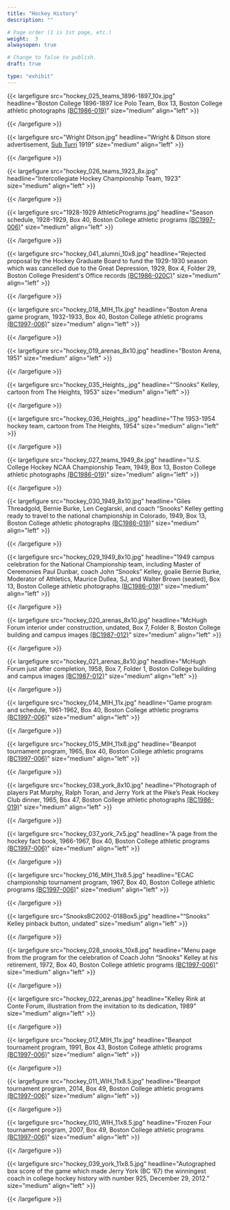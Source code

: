 ```yaml
---
title: "Hockey History"
description: ""

# Page order (1 is 1st page, etc.)
weight:  3
alwaysopen: true

# Change to false to publish.
draft: true

type: "exhibit"
---
```


{{< largefigure src="hockey_025_teams_1896-1897_10x.jpg"
                headline="Boston College 1896-1897 Ice Polo Team, Box 13, Boston College athletic photographs [(BC1986-019)](https://bc-primo.hosted.exlibrisgroup.com/permalink/f/l6ucgu/ALMA-BC21424921630001021)"
                size="medium"
                align="left" >}}

{{< /largefigure >}}

{{< largefigure src="Wright Ditson.jpg"
                headline="Wright & Ditson store advertisement, [Sub Turri](https://bc-primo.hosted.exlibrisgroup.com/permalink/f/l6ucgu/ALMA-BC21387089960001021) 1919"
                size="medium"
                align="left" >}}

{{< /largefigure >}}

{{< largefigure src="hockey_026_teams_1923_8x.jpg"
                headline="Intercollegiate Hockey Championship Team, 1923"
                size="medium"
                align="left" >}}

{{< /largefigure >}}

{{< largefigure src="1928-1929 AthleticPrograms.jpg"
                headline="Season schedule, 1928-1929, Box 40, Boston College athletic programs [(BC1997-006)](https://bc-primo.hosted.exlibrisgroup.com/permalink/f/l6ucgu/ALMA-BC21470522600001021)"
                size="medium"
                align="left" >}}

{{< /largefigure >}}


{{< largefigure src="hockey_041_alumni_10x8.jpg"
                headline="Rejected proposal by the Hockey Graduate Board to fund the 1929-1930 season which was cancelled due to the Great Depression, 1929, Box 4, Folder 29, Boston College President's Office records [(BC1986-020C)](https://bc-primo.hosted.exlibrisgroup.com/permalink/f/l6ucgu/ALMA-BC21331160510001021)"
                size="medium"
                align="left" >}}

{{< /largefigure >}}

{{< largefigure src="hockey_018_MIH_11x.jpg"
                headline="Boston Arena game program, 1932-1933, Box 40, Boston College athletic programs [(BC1997-006)](https://bc-primo.hosted.exlibrisgroup.com/permalink/f/l6ucgu/ALMA-BC21470522600001021)"
                size="medium"
                align="left" >}}

{{< /largefigure >}}

{{< largefigure src="hockey_019_arenas_8x10.jpg"
                headline="Boston Arena, 1951"
                size="medium"
                align="left" >}}

{{< /largefigure >}}

{{< largefigure src="hockey_035_Heights_.jpg"
                headline="“Snooks” Kelley, cartoon from The Heights, 1953"
                size="medium"
                align="left" >}}

{{< /largefigure >}}

{{< largefigure src="hockey_036_Heights_.jpg"
                headline="The 1953-1954 hockey team, cartoon from The Heights, 1954"
				size="medium"
                align="left" >}}

{{< /largefigure >}}

{{< largefigure src="hockey_027_teams_1949_8x.jpg"
                headline="U.S. College Hockey NCAA Championship Team, 1949, Box 13, Boston College athletic photographs [(BC1986-019)](https://bc-primo.hosted.exlibrisgroup.com/permalink/f/l6ucgu/ALMA-BC21424921630001021)"
                size="medium"
                align="left" >}}

{{< /largefigure >}}

{{< largefigure src="hockey_030_1949_8x10.jpg"
                headline="Giles Threadgold, Bernie Burke, Len Ceglarski, and coach “Snooks” Kelley getting ready to travel to the national championship in Colorado, 1949, Box 13, Boston College athletic photographs [(BC1986-019)](https://bc-primo.hosted.exlibrisgroup.com/permalink/f/l6ucgu/ALMA-BC21424921630001021)"
                size="medium"
                align="left" >}}

{{< /largefigure >}}

{{< largefigure src="hockey_029_1949_8x10.jpg"
                headline="1949 campus celebration for the National Championship team, including Master of Ceremonies Paul Dunbar, coach John “Snooks” Kelley, goalie Bernie Burke, Moderator of Athletics, Maurice Dullea, SJ, and Walter Brown (seated), Box 13, Boston College athletic photographs [(BC1986-019)](https://bc-primo.hosted.exlibrisgroup.com/permalink/f/l6ucgu/ALMA-BC21424921630001021)"
                size="medium"
                align="left" >}}

{{< /largefigure >}}

{{< largefigure src="hockey_020_arenas_8x10.jpg"
                headline="McHugh Forum interior under construction, undated, Box 7, Folder 8, Boston College building and campus images [(BC1987-012)](https://bc-primo.hosted.exlibrisgroup.com/permalink/f/l6ucgu/ALMA-BC21428864290001021)"
                size="medium"
                align="left" >}}

{{< /largefigure >}}

{{< largefigure src="hockey_021_arenas_8x10.jpg"
                headline="McHugh Forum just after completion, 1958, Box 7, Folder 1, Boston College building and campus images [(BC1987-012)](https://bc-primo.hosted.exlibrisgroup.com/permalink/f/l6ucgu/ALMA-BC21428864290001021)"
                size="medium"
                align="left" >}}

{{< /largefigure >}}

{{< largefigure src="hockey_014_MIH_11x.jpg"
                headline="Game program and schedule, 1961-1962, Box 40, Boston College athletic programs [(BC1997-006)](https://bc-primo.hosted.exlibrisgroup.com/permalink/f/l6ucgu/ALMA-BC21470522600001021)"
                size="medium"
                align="left" >}}

{{< /largefigure >}}

{{< largefigure src="hockey_015_MIH_11x8.jpg"
                headline="Beanpot tournament program, 1965, Box 40, Boston College athletic programs [(BC1997-006)](https://bc-primo.hosted.exlibrisgroup.com/permalink/f/l6ucgu/ALMA-BC21470522600001021)"
                size="medium"
                align="left" >}}

{{< /largefigure >}}

{{< largefigure src="hockey_038_york_8x10.jpg"
                headline="Photograph of players Pat Murphy, Ralph Toran, and Jerry York at the Pike’s Peak Hockey Club dinner, 1965, Box 47, Boston College athletic photographs [(BC1986-019)](https://bc-primo.hosted.exlibrisgroup.com/permalink/f/l6ucgu/ALMA-BC21424921630001021)"
                size="medium"
                align="left" >}}

{{< /largefigure >}}

{{< largefigure src="hockey_037_york_7x5.jpg"
                headline="A page from the hockey fact book, 1966-1967, Box 40, Boston College athletic programs [(BC1997-006)](https://bc-primo.hosted.exlibrisgroup.com/permalink/f/l6ucgu/ALMA-BC21470522600001021)"
                size="medium"
                align="left" >}}

{{< /largefigure >}}

{{< largefigure src="hockey_016_MIH_11x8.5.jpg"
                headline="ECAC championship tournament program, 1967, Box 40, Boston College athletic programs [(BC1997-006)](https://bc-primo.hosted.exlibrisgroup.com/permalink/f/l6ucgu/ALMA-BC21470522600001021)"
                size="medium"
                align="left" >}}

{{< /largefigure >}}

{{< largefigure src="SnooksBC2002-018Box5.jpg"
                headline="“Snooks” Kelley pinback button, undated"
                size="medium"
                align="left" >}}

{{< /largefigure >}}

{{< largefigure src="hockey_028_snooks_10x8.jpg"
                headline="Menu page from the program for the celebration of Coach John “Snooks” Kelley at his retirement, 1972, Box 40, Boston College athletic programs [(BC1997-006)](https://bc-primo.hosted.exlibrisgroup.com/permalink/f/l6ucgu/ALMA-BC21470522600001021)"
                size="medium"
                align="left" >}}

{{< /largefigure >}}

{{< largefigure src="hockey_022_arenas.jpg"
                headline="Kelley Rink at Conte Forum, illustration from the invitation to its dedication, 1989"
                size="medium"
                align="left" >}}

{{< /largefigure >}}

{{< largefigure src="hockey_017_MIH_11x.jpg"
                headline="Beanpot tournament program, 1991, Box 43, Boston College athletic programs [(BC1997-006)](https://bc-primo.hosted.exlibrisgroup.com/permalink/f/l6ucgu/ALMA-BC21470522600001021)"
                size="medium"
                align="left" >}}

{{< /largefigure >}}

{{< largefigure src="hockey_011_WIH_11x8.5.jpg"
                headline="Beanpot tournament program, 2014, Box 49, Boston College athletic programs [(BC1997-006)](https://bc-primo.hosted.exlibrisgroup.com/permalink/f/l6ucgu/ALMA-BC21470522600001021)"
                size="medium"
                align="left" >}}

{{< /largefigure >}}

{{< largefigure src="hockey_010_WIH_11x8.5.jpg"
                headline="Frozen Four tournament program, 2007, Box 49, Boston College athletic programs [(BC1997-006)](https://bc-primo.hosted.exlibrisgroup.com/permalink/f/l6ucgu/ALMA-BC21470522600001021)"
                size="medium"
                align="left" >}}

{{< /largefigure >}}

{{< largefigure src="hockey_039_york_11x8.5.jpg"
                headline="Autographed box score of the game which made Jerry York (BC ’67) the winningest coach in college hockey history with number 925, December 29, 2012."
                size="medium"
                align="left" >}}

{{< /largefigure >}}
